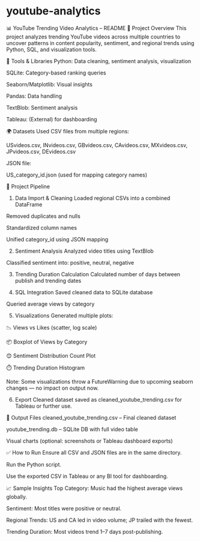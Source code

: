 # youtube-analytics
📊 YouTube Trending Video Analytics – README
🧠 Project Overview
This project analyzes trending YouTube videos across multiple countries to uncover patterns in content popularity, sentiment, and regional trends using Python, SQL, and visualization tools.

🔧 Tools & Libraries
Python: Data cleaning, sentiment analysis, visualization

SQLite: Category-based ranking queries

Seaborn/Matplotlib: Visual insights

Pandas: Data handling

TextBlob: Sentiment analysis

Tableau: (External) for dashboarding

🌍 Datasets Used
CSV files from multiple regions:

USvideos.csv, INvideos.csv, GBvideos.csv, CAvideos.csv, MXvideos.csv, JPvideos.csv, DEvideos.csv

JSON file:

US_category_id.json (used for mapping category names)

📁 Project Pipeline
1. Data Import & Cleaning
Loaded regional CSVs into a combined DataFrame

Removed duplicates and nulls

Standardized column names

Unified category_id using JSON mapping

2. Sentiment Analysis
Analyzed video titles using TextBlob

Classified sentiment into: positive, neutral, negative

3. Trending Duration Calculation
Calculated number of days between publish and trending dates

4. SQL Integration
Saved cleaned data to SQLite database

Queried average views by category

5. Visualizations
Generated multiple plots:

📉 Views vs Likes (scatter, log scale)

📦 Boxplot of Views by Category

😊 Sentiment Distribution Count Plot

⏱️ Trending Duration Histogram

Note: Some visualizations throw a FutureWarning due to upcoming seaborn changes — no impact on output now.

6. Export
Cleaned dataset saved as cleaned_youtube_trending.csv for Tableau or further use.

📌 Output Files
cleaned_youtube_trending.csv – Final cleaned dataset

youtube_trending.db – SQLite DB with full video table

Visual charts (optional: screenshots or Tableau dashboard exports)

✅ How to Run
Ensure all CSV and JSON files are in the same directory.

Run the Python script.

Use the exported CSV in Tableau or any BI tool for dashboarding.

📈 Sample Insights
Top Category: Music had the highest average views globally.

Sentiment: Most titles were positive or neutral.

Regional Trends: US and CA led in video volume; JP trailed with the fewest.

Trending Duration: Most videos trend 1–7 days post-publishing.

